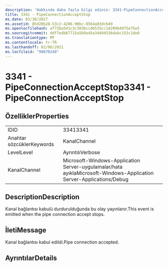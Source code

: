```yaml
---
description: 'Hakkında daha fazla bilgi edinin: 3341-PipeConnectionAcceptStop'
title: 3341 - PipeConnectionAcceptStop
ms.date: 03/30/2017
ms.assetid: 85d20b28-53c2-4206-90bc-8564a03dcb49
ms.openlocfilehash: af71ba541c3c3036ccd6535cc1d209b4975e75e5
ms.sourcegitcommit: ddf7edb67715a5b9a45e3dd44536dabc153c1de0
ms.translationtype: MT
ms.contentlocale: tr-TR
ms.lasthandoff: 02/06/2021
ms.locfileid: "99670248"
---
```

# <a name="3341---pipeconnectionacceptstop"></a><span data-ttu-id="6c27b-103">3341 - PipeConnectionAcceptStop</span><span class="sxs-lookup"><span data-stu-id="6c27b-103">3341 - PipeConnectionAcceptStop</span></span>

## <a name="properties"></a><span data-ttu-id="6c27b-104">Özellikler</span><span class="sxs-lookup"><span data-stu-id="6c27b-104">Properties</span></span>  
  
|||  
|-|-|  
|<span data-ttu-id="6c27b-105">ID</span><span class="sxs-lookup"><span data-stu-id="6c27b-105">ID</span></span>|<span data-ttu-id="6c27b-106">3341</span><span class="sxs-lookup"><span data-stu-id="6c27b-106">3341</span></span>|  
|<span data-ttu-id="6c27b-107">Anahtar sözcükler</span><span class="sxs-lookup"><span data-stu-id="6c27b-107">Keywords</span></span>|<span data-ttu-id="6c27b-108">Kanal</span><span class="sxs-lookup"><span data-stu-id="6c27b-108">Channel</span></span>|  
|<span data-ttu-id="6c27b-109">Level</span><span class="sxs-lookup"><span data-stu-id="6c27b-109">Level</span></span>|<span data-ttu-id="6c27b-110">Ayrıntılı</span><span class="sxs-lookup"><span data-stu-id="6c27b-110">Verbose</span></span>|  
|<span data-ttu-id="6c27b-111">Kanal</span><span class="sxs-lookup"><span data-stu-id="6c27b-111">Channel</span></span>|<span data-ttu-id="6c27b-112">Microsoft-Windows-Application Server-uygulamalar/hata ayıkla</span><span class="sxs-lookup"><span data-stu-id="6c27b-112">Microsoft-Windows-Application Server-Applications/Debug</span></span>|  
  
## <a name="description"></a><span data-ttu-id="6c27b-113">Description</span><span class="sxs-lookup"><span data-stu-id="6c27b-113">Description</span></span>  

 <span data-ttu-id="6c27b-114">Kanal bağlantısı kabulü durdurulduğunda bu olay yayınlanır.</span><span class="sxs-lookup"><span data-stu-id="6c27b-114">This event is emitted when the pipe connection accept stops.</span></span>  
  
## <a name="message"></a><span data-ttu-id="6c27b-115">İleti</span><span class="sxs-lookup"><span data-stu-id="6c27b-115">Message</span></span>  

 <span data-ttu-id="6c27b-116">Kanal bağlantısı kabul edildi.</span><span class="sxs-lookup"><span data-stu-id="6c27b-116">Pipe connection accepted.</span></span>  
  
## <a name="details"></a><span data-ttu-id="6c27b-117">Ayrıntılar</span><span class="sxs-lookup"><span data-stu-id="6c27b-117">Details</span></span>
